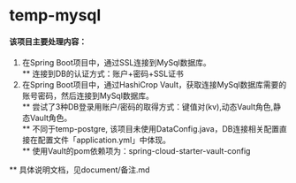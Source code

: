 # temp-mysql
#### 该项目主要处理内容：
  1. 在Spring Boot项目中，通过SSL连接到MySql数据库。<br/>
     ** 连接到DB的认证方式：账户+密码+SSL证书
  2. 在Spring Boot项目中，通过HashiCrop Vault，获取连接MySql数据库需要的账号密码，然后连接到MySql数据库。<br/>
     ** 尝试了3种DB登录用账户/密码的取得方式：键值对(kv),动态Vault角色,静态Vault角色。<br/>
     ** 不同于temp-postgre, 该项目未使用DataConfig.java，DB连接相关配置直接在配置文件「application.yml」中体现。<br/>
     ** 使用Vault的pom依赖项为：spring-cloud-starter-vault-config
  
** 具体说明文档，见document/备注.md
